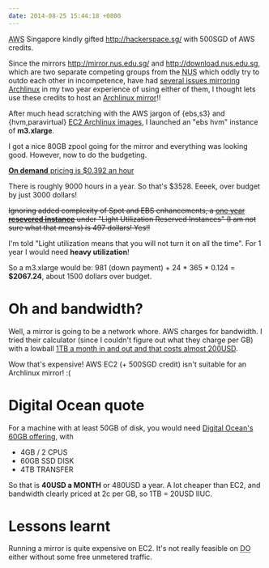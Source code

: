```yaml
---
date: 2014-08-25 15:44:18 +0800
---
```


<abbr title="Amazon Web Services">AWS</abbr> Singapore kindly gifted
<http://hackerspace.sg/> with 500SGD of AWS credits.

Since the mirrors <http://mirror.nus.edu.sg/> and <http://download.nus.edu.sg>,
which are two separate competing groups from the <abbr title="National University of
Singapore">NUS</abbr> which oddly try to outdo each other in incompetence, have
had [several issues mirroring
Archlinux](https://www.archlinux.org/mirrors/status/) in my two year experience
of using either of them, I thought lets use these credits to host an [Archlinux
mirror](https://wiki.archlinux.org/index.php/Mirroring)!!

After much head scratching with the AWS jargon of {ebs,s3} and
{hvm,paravirtual} [EC2 Archlinux
images](https://www.uplinklabs.net/projects/arch-linux-on-ec2/), I launched an
"ebs hvm" instance of **m3.xlarge**.

I got a nice 80GB zpool going for the mirror and everything was looking good.
However, now to do the budgeting.

[**On demand** pricing is $0.392 an hour](http://s.natalian.org/2014-08-25/1408951785_1364x748.png)

There is roughly 9000 hours in a year. So that's $3528. Eeeek, over budget by just 3000 dollars!

<strike>Ignoring added complexity of Spot and EBS enhancements, a [one year **resevered instance**](http://s.natalian.org/2014-08-25/1408951951_1364x748.png) under "Light Utilization Reserved Instances" (I am not sure what that means) is 497 dollars! Yes!!</strike>

I'm told "Light utilization means that you will not turn it on all the time".
For 1 year I would need **heavy utilization**!

So a m3.xlarge would be: 981 (down payment)  + 24 \* 365 \* 0.124 = **$2067.24**,
about 1500 dollars over budget.

# Oh and bandwidth?

Well, a mirror is going to be a network whore. AWS charges for bandwidth. I
tried their calculator (since I couldn't figure out what they charge per GB)
with a lowball [1TB a month in and out and that costs almost
200USD](http://s.natalian.org/2014-08-25/1408952194_1364x748.png).

Wow that's expensive! AWS EC2 (+ 500SGD credit) isn't suitable for an Archlinux mirror! :(

# Digital Ocean quote

For a machine with at least 50GB of disk, you would need [Digital Ocean's
60GB offering](http://s.natalian.org/2014-08-25/1408952409_1364x748.png), with

* 4GB / 2 CPUS
* 60GB SSD DISK
* 4TB TRANSFER

So that is **40USD a MONTH** or 480USD a year. A lot cheaper than EC2, and bandwidth clearly priced at 2c per GB, so 1TB = 20USD IIUC.

# Lessons learnt

Running a mirror is quite expensive on EC2. It's not really feasible on <abbr title='Digital Ocean'>DO</abbr> either without some free unmetered traffic.
